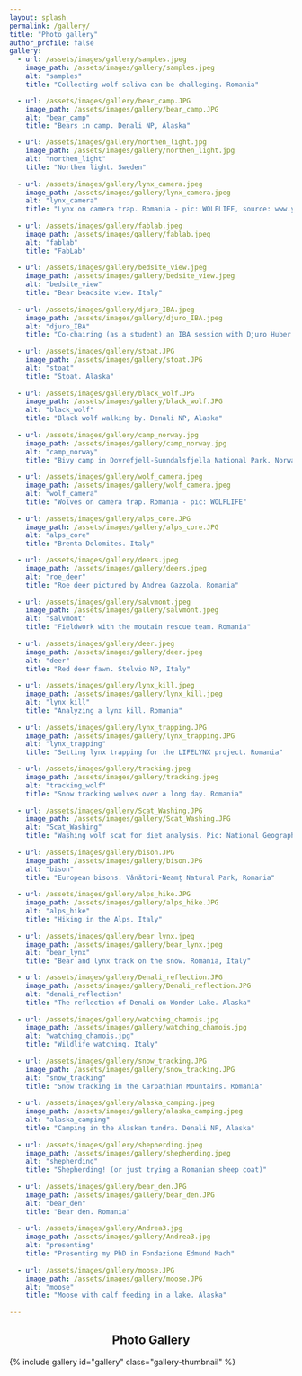 ```yaml
---
layout: splash
permalink: /gallery/
title: "Photo gallery"
author_profile: false
gallery:
  - url: /assets/images/gallery/samples.jpeg
    image_path: /assets/images/gallery/samples.jpeg
    alt: "samples"
    title: "Collecting wolf saliva can be challeging. Romania"

  - url: /assets/images/gallery/bear_camp.JPG
    image_path: /assets/images/gallery/bear_camp.JPG
    alt: "bear_camp"
    title: "Bears in camp. Denali NP, Alaska"

  - url: /assets/images/gallery/northen_light.jpg
    image_path: /assets/images/gallery/northen_light.jpg
    alt: "northen_light"
    title: "Northen light. Sweden"
    
  - url: /assets/images/gallery/lynx_camera.jpeg
    image_path: /assets/images/gallery/lynx_camera.jpeg
    alt: "lynx_camera"
    title: "Lynx on camera trap. Romania - pic: WOLFLIFE, source: www.youtube.com/watch?v=SUE90fhFA-Q"
    
  - url: /assets/images/gallery/fablab.jpeg
    image_path: /assets/images/gallery/fablab.jpeg
    alt: "fablab"
    title: "FabLab"
    
  - url: /assets/images/gallery/bedsite_view.jpeg
    image_path: /assets/images/gallery/bedsite_view.jpeg
    alt: "bedsite_view"
    title: "Bear beadsite view. Italy"
    
  - url: /assets/images/gallery/djuro_IBA.jpeg
    image_path: /assets/images/gallery/djuro_IBA.jpeg
    alt: "djuro_IBA"
    title: "Co-chairing (as a student) an IBA session with Djuro Huber. Slovenia"
    
  - url: /assets/images/gallery/stoat.JPG
    image_path: /assets/images/gallery/stoat.JPG
    alt: "stoat"
    title: "Stoat. Alaska"
    
  - url: /assets/images/gallery/black_wolf.JPG
    image_path: /assets/images/gallery/black_wolf.JPG
    alt: "black_wolf"
    title: "Black wolf walking by. Denali NP, Alaska"
    
  - url: /assets/images/gallery/camp_norway.jpg
    image_path: /assets/images/gallery/camp_norway.jpg
    alt: "camp_norway"
    title: "Bivy camp in Dovrefjell-Sunndalsfjella National Park. Norway"
    
  - url: /assets/images/gallery/wolf_camera.jpeg
    image_path: /assets/images/gallery/wolf_camera.jpeg
    alt: "wolf_camera"
    title: "Wolves on camera trap. Romania - pic: WOLFLIFE"
    
  - url: /assets/images/gallery/alps_core.JPG
    image_path: /assets/images/gallery/alps_core.JPG
    alt: "alps_core"
    title: "Brenta Dolomites. Italy"

  - url: /assets/images/gallery/deers.jpeg
    image_path: /assets/images/gallery/deers.jpeg
    alt: "roe_deer"
    title: "Roe deer pictured by Andrea Gazzola. Romania"  
        
  - url: /assets/images/gallery/salvmont.jpeg
    image_path: /assets/images/gallery/salvmont.jpeg
    alt: "salvmont"
    title: "Fieldwork with the moutain rescue team. Romania"
    
  - url: /assets/images/gallery/deer.jpeg
    image_path: /assets/images/gallery/deer.jpeg
    alt: "deer"
    title: "Red deer fawn. Stelvio NP, Italy"
        
  - url: /assets/images/gallery/lynx_kill.jpeg
    image_path: /assets/images/gallery/lynx_kill.jpeg
    alt: "lynx_kill"
    title: "Analyzing a lynx kill. Romania"    
     
  - url: /assets/images/gallery/lynx_trapping.JPG
    image_path: /assets/images/gallery/lynx_trapping.JPG
    alt: "lynx_trapping"
    title: "Setting lynx trapping for the LIFELYNX project. Romania"   

  - url: /assets/images/gallery/tracking.jpeg
    image_path: /assets/images/gallery/tracking.jpeg
    alt: "tracking_wolf"
    title: "Snow tracking wolves over a long day. Romania"   
    
  - url: /assets/images/gallery/Scat_Washing.JPG
    image_path: /assets/images/gallery/Scat_Washing.JPG
    alt: "Scat_Washing"
    title: "Washing wolf scat for diet analysis. Pic: National Geographic"
    
  - url: /assets/images/gallery/bison.JPG
    image_path: /assets/images/gallery/bison.JPG
    alt: "bison"
    title: "European bisons. Vânători-Neamț Natural Park, Romania"
    
  - url: /assets/images/gallery/alps_hike.JPG
    image_path: /assets/images/gallery/alps_hike.JPG
    alt: "alps_hike"
    title: "Hiking in the Alps. Italy"
    
  - url: /assets/images/gallery/bear_lynx.jpeg
    image_path: /assets/images/gallery/bear_lynx.jpeg
    alt: "bear_lynx"
    title: "Bear and lynx track on the snow. Romania, Italy"

  - url: /assets/images/gallery/Denali_reflection.JPG
    image_path: /assets/images/gallery/Denali_reflection.JPG
    alt: "denali_reflection"
    title: "The reflection of Denali on Wonder Lake. Alaska"
    
  - url: /assets/images/gallery/watching_chamois.jpg
    image_path: /assets/images/gallery/watching_chamois.jpg
    alt: "watching_chamois.jpg"
    title: "Wildlife watching. Italy"
    
  - url: /assets/images/gallery/snow_tracking.JPG
    image_path: /assets/images/gallery/snow_tracking.JPG
    alt: "snow_tracking"
    title: "Snow tracking in the Carpathian Mountains. Romania"
    
  - url: /assets/images/gallery/alaska_camping.jpeg
    image_path: /assets/images/gallery/alaska_camping.jpeg
    alt: "alaska_camping"
    title: "Camping in the Alaskan tundra. Denali NP, Alaska"
    
  - url: /assets/images/gallery/shepherding.jpeg
    image_path: /assets/images/gallery/shepherding.jpeg
    alt: "shepherding"
    title: "Shepherding! (or just trying a Romanian sheep coat)"
    
  - url: /assets/images/gallery/bear_den.JPG
    image_path: /assets/images/gallery/bear_den.JPG
    alt: "bear_den"
    title: "Bear den. Romania"
    
  - url: /assets/images/gallery/Andrea3.jpg
    image_path: /assets/images/gallery/Andrea3.jpg
    alt: "presenting"
    title: "Presenting my PhD in Fondazione Edmund Mach"
    
  - url: /assets/images/gallery/moose.JPG
    image_path: /assets/images/gallery/moose.JPG
    alt: "moose"
    title: "Moose with calf feeding in a lake. Alaska"
    
---
```


<style>
  img{
      max-width:400px;
      max-height:300px;
      OBJECT-FIT:contain;
  }
  .mfp-title {
    text-align:center;
    font-size:2em;
    line-height:35px
  }
</style>

<h2 align="center"> Photo Gallery </h2>

{% include gallery id="gallery" class="gallery-thumbnail"  %}
